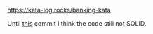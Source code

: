 https://kata-log.rocks/banking-kata

Until [this](https://github.com/bluething/solid/commit/5b7ff7b9b66163e7433a9b35a2289cfbd71f09ea#diff-60f230797153576f9a9349afd40b1a62d3fef31a94fd9ac592dd9a749e774068) commit I think the code still not SOLID.